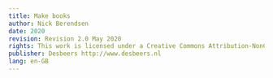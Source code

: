 ```yaml
---
title: Make books
author: Nick Berendsen
date: 2020
revision: Revision 2.0 May 2020
rights: This work is licensed under a Creative Commons Attribution-NonCommercial-NoDerivatives 4.0 International License.
publisher: Desbeers http://www.desbeers.nl
lang: en-GB
---
```

